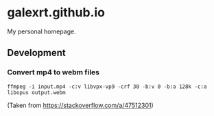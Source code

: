 # galexrt.github.io

My personal homepage.

## Development

### Convert mp4 to webm files

```console
ffmpeg -i input.mp4 -c:v libvpx-vp9 -crf 30 -b:v 0 -b:a 128k -c:a libopus output.webm
```

(Taken from https://stackoverflow.com/a/47512301)
